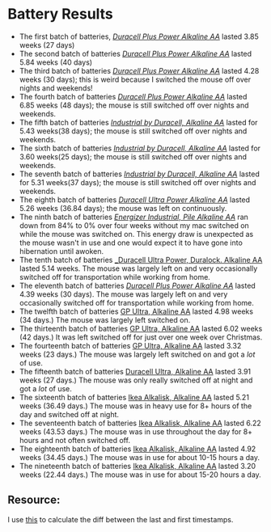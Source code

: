 # Battery Results

* The first batch of batteries, [_Duracell Plus Power Alkaline AA_](storage-duracel-plus-power-aa-1.csv) lasted 3.85 weeks (27 days)
* The second batch of batteries [_Duracell Plus Power Alkaline AA_](storage-duracel-plus-power-aa-2.csv) lasted 5.84 weeks (40 days)
* The third batch of batteries [_Duracell Plus Power Alkaline AA_](storage-duracel-plus-power-aa-3.csv) lasted 4.28 weeks (30 days); this is weird because I switched the mouse off over nights and weekends!
* The fourth batch of batteries [_Duracell Plus Power Alkaline AA_](storage-duracel-plus-power-aa-4.csv) lasted 6.85 weeks (48 days); the mouse is still switched off over nights and weekends.
* The fifth batch of batteries [_Industrial by Duracell, Alkaline AA_](storage-industrial-by-duracell-aa-1.csv) lasted for 5.43 weeks(38 days); the mouse is still switched off over nights and weekends.
* The sixth batch of batteries [_Industrial by Duracell, Alkaline AA_](storage-industrial-by-duracell-aa-2.csv) lasted for 3.60 weeks(25 days); the mouse is still switched off over nights and weekends.
* The seventh batch of batteries [_Industrial by Duracell, Alkaline AA_](storage-industrial-by-duracell-aa-3.csv) lasted for 5.31 weeks(37 days); the mouse is still switched off over nights and weekends.
* The eighth batch of batteries [_Duracell Ultra Power Alkaline AA_](storage-duracel-ultra-power-aa-1.csv) lasted 5.26 weeks (36.84 days); the mouse was left on continuously.
* The ninth batch of batteries [_Energizer Industrial, Pile Alkaline AA_](storage-energizer-industrial-aa-1.csv) ran down from 84% to 0% over four weeks without my mac switched on while the mouse was switched on. This energy draw is unexpected as the mouse wasn't in use and one would expect it to have gone into hibernation until awoken.
* The tenth batch of batteries [_Duracell Ultra Power, Duralock. Alkaline AA](storage-duracell-ultra-power-duralock.csv) lasted 5.14 weeks. The mouse was largely left on and very occasionally switched off for transportation while working from home.
* The eleventh batch of batteries [_Duracell Plus Power Alkaline AA_](storage-duracell-plus-power-aa-5.csv) lasted 4.39 weeks (30 days). The mouse was largely left on and very occasionally switched off for transportation while working from home.
* The twelfth batch of batteries [GP Ultra, Alkaline AA](storage-gp-ultra-alkaline-aa-1.csv) lasted 4.98 weeks (34 days.) The mouse was largely left switched on.
* The thirteenth batch of batteries [GP Ultra, Alkaline AA](storage-gp-ultra-alkaline-aa-2.csv) lasted 6.02 weeks (42 days.) It was left switched off for just over one week over Christmas.
* The fourteenth batch of batteries [GP Ultra, Alkaline AA](storage-gp-ultra-alkaline-aa-3.csv) lasted 3.32 weeks (23 days.) The mouse was largely left switched on and got a _lot_ of use.
* The fifteenth batch of batteries [Duracell Ultra, Alkaline AA](storage-duracell-ultra-alkaline-aa-1.csv) lasted 3.91 weeks (27 days.) The mouse was only really switched off at night and got a _lot_ of use.
* The sixteenth batch of batteries [Ikea Alkalisk, Alkaline AA](storage-ikea-alkalisk-aa-1.csv) lasted 5.21 weeks (36.49 days.) The mouse was in heavy use for 8+ hours of the day and switched off at night.
* The seventeenth batch of batteries [Ikea Alkalisk, Alkaline AA](storage-ikea-alkalisk-aa-2.csv) lasted 6.22 weeks (43.53 days.) The mouse was in use throughout the day for 8+ hours and not often switched off.
* The eighteenth batch of batteries [Ikea Alkalisk, Alkaline AA](storage-ikea-alkalisk-aa-3.csv) lasted 4.92 weeks (34.45 days.) The mouse was in use for about 10-15 hours a day.
* The nineteenth batch of batteries [Ikea Alkalisk, Alkaline AA](storage-ikea-alkalisk-aa-4.csv) lasted 3.20 weeks (22.44 days.) The mouse was in use for about 15-20 hours a day.

## Resource:

I use [this](https://iuliacazan.ro/timestamps-diff/) to calculate the diff between the last and first timestamps.
